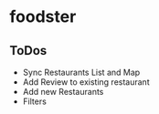 # foodster

## ToDos

- Sync Restaurants List and Map
- Add Review to existing restaurant
- Add new Restaurants
- Filters
